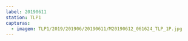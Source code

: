 ```yaml
---
label: 20190611
station: TLP1
capturas:
  - imagem: TLP1/2019/201906/20190611/M20190612_061624_TLP_1P.jpg
---
```

